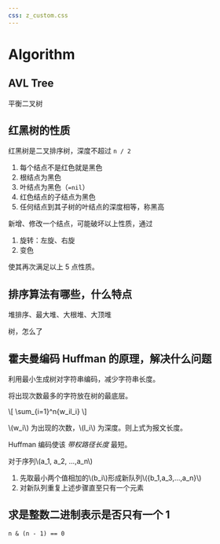 ```yaml
---
css: z_custom.css
---
```


# Algorithm

## AVL Tree

平衡二叉树

## 红黑树的性质

红黑树是二叉排序树，深度不超过 `n / 2`

1. 每个结点不是红色就是黑色
2. 根结点为黑色
3. 叶结点为黑色（`=nil`）
4. 红色结点的子结点为黑色
5. 任何结点到其子树的叶结点的深度相等，称黑高

新增、修改一个结点，可能破坏以上性质，通过

1. 旋转：左旋、右旋
2. 变色

使其再次满足以上 5 点性质。

## 排序算法有哪些，什么特点

堆排序、最大堆、大根堆、大顶堆

树，怎么了

## 霍夫曼编码 Huffman 的原理，解决什么问题

利用最小生成树对字符串编码，减少字符串长度。

将出现次数最多的字符放在树的最底层。

\\[
\sum_{i=1}^n{w_il_i}
\\]

\\(w_i\\) 为出现的次数，\\(l_i\\) 为深度。则上式为报文长度。

Huffman 编码使该 *带权路径长度* 最短。

对于序列\\(a_1, a_2, ...,a_n\\)

1. 先取最小两个值相加的\\(b_i\\)形成新队列\\(\{b_1,a_3,...,a_n\}\\)
2. 对新队列重复上述步骤直至只有一个元素

## 求是整数二进制表示是否只有一个 1

`n & (n - 1) == 0`
